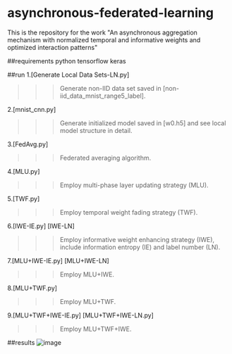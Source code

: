 # asynchronous-federated-learning
This is the repository for the work "An asynchronous aggregation mechanism with normalized temporal and informative weights and optimized interaction patterns"


##requirements
python
tensorflow
keras


##run
1.[Generate Local Data Sets-LN.py]
 >>>Generate non-IID data set saved in [non-iid_data_mnist_range5_label].

2.[mnist_cnn.py]
>>>Generate initialized model saved in [w0.h5] and see local model structure in detail.

3.[FedAvg.py]
>>>Federated averaging algorithm.

4.[MLU.py]
>>> Employ multi-phase layer updating strategy (MLU).

5.[TWF.py]
>>> Employ temporal weight fading strategy (TWF).

6.[IWE-IE.py] [IWE-LN]
>>> Employ informative weight enhancing strategy (IWE), include information entropy (IE) and label number (LN).

7.[MLU+IWE-IE.py] [MLU+IWE-LN]
>>> Employ MLU+IWE.

8.[MLU+TWF.py]
>>> Employ MLU+TWF.

9.[MLU+TWF+IWE-IE.py] [MLU+TWF+IWE-LN.py]
>>>Employ MLU+TWF+IWE.


##results
![image](https://user-images.githubusercontent.com/73324626/120967236-d60c8300-c799-11eb-96f9-b6f7a2c76b86.png)

